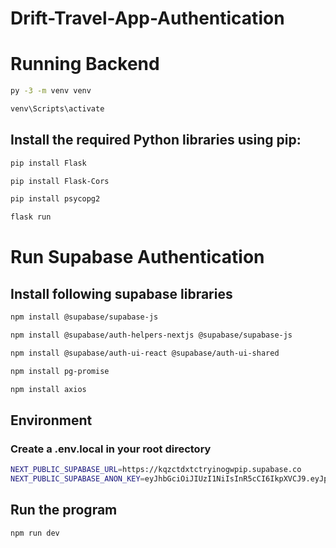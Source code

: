 # Drift-Travel-App-Authentication


# Running Backend


```bash
py -3 -m venv venv
```
```bash
venv\Scripts\activate
```

## Install the required Python libraries using pip:

```bash
pip install Flask
```

```bash
pip install Flask-Cors
```

```bash
pip install psycopg2
```


```bash
flask run
```

# Run Supabase Authentication

## Install following supabase libraries

```bash
npm install @supabase/supabase-js
```

```bash
npm install @supabase/auth-helpers-nextjs @supabase/supabase-js
```

```bash
npm install @supabase/auth-ui-react @supabase/auth-ui-shared
```

```bash
npm install pg-promise
```

```bash
npm install axios 
```

## Environment 

### Create a .env.local in your root directory

```bash
NEXT_PUBLIC_SUPABASE_URL=https://kqzctdxtctryinogwpip.supabase.co
NEXT_PUBLIC_SUPABASE_ANON_KEY=eyJhbGciOiJIUzI1NiIsInR5cCI6IkpXVCJ9.eyJpc3MiOiJzdXBhYmFzZSIsInJlZiI6ImtxemN0ZHh0Y3RyeWlub2d3cGlwIiwicm9sZSI6ImFub24iLCJpYXQiOjE2OTUwODcyNDcsImV4cCI6MjAxMDY2MzI0N30.HN4g1L7K6GhXhA7ppIAWEah7MPe4K4k9B2m9p5GnZhA
```

## Run the program
```bash
npm run dev
```

